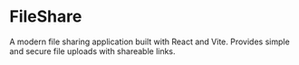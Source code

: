 # FileShare

A modern file sharing application built with React and Vite. Provides simple and secure file uploads with shareable links.
